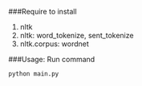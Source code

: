 ###Require to install
1. nltk
2. nltk: word_tokenize, sent_tokenize  
3. nltk.corpus: wordnet

###Usage:
Run command
```
python main.py
```